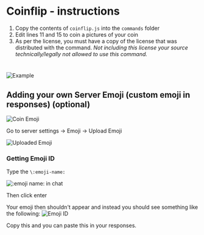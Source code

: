 # Coinflip - instructions

1. Copy the contents of `coinflip.js` into the `commands` folder
2. Edit lines 11 and 15 to coin a pictures of your coin
3. As per the license, you must have a copy of the license that was distributed with the command.
*Not including this license your source technically/legally not allowed to use this command.* 

#

![Example](https://lots-of-pineapple-pizza.is-inside.me/Pj1CbNbo.gif)

## Adding your own Server Emoji (custom emoji in responses) (optional)

![Coin Emoji](https://discordemoji.com/assets/emoji/Coin.gif)

Go to server settings -> Emoji -> Upload Emoji

![Uploaded Emoji](https://lots-of-pineapple-pizza.is-inside.me/xzOzqpOY.png)

### Getting Emoji ID

Type the `\:emoji-name:` 

![:emoji name: in chat](https://lots-of-pineapple-pizza.is-inside.me/IS0FZ1aU.png)
 
Then click enter

Your emoji then shouldn't appear and instead you should see something like the following:
![Emoji ID](https://lots-of-pineapple-pizza.is-inside.me/AU9L1Lt6.png)

Copy this and you can paste this in your responses.
